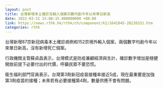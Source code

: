 ```yaml
---
layout: post
title: 台灣新增本土確診及輸入個案宗數均創今年以來單日新高
date: 2022-03-31 15:08:15.000000000 +08:00
link: https://news.rthk.hk/rthk/ch/component/k2/1641845-20220331.htm
categories: rthk
---
```


台灣新增87宗新冠病毒本土確診病例和152宗境外輸入個案，兩個數字均創今年以來單日新高，沒有新增死亡個案。

行政機關主管蘇貞昌表示，台灣模式是防疫兼顧經濟與生計，確診數字增加是穩健開放前提下必要付出的代價，呼籲民眾不要恐慌。

衛生福利部門官員表示，台灣第3劑新冠疫苗接種率接近5成，現在最重要是加強第3劑疫苗的接種；未來若有必要接種第4劑，數量供應不會有問題。
